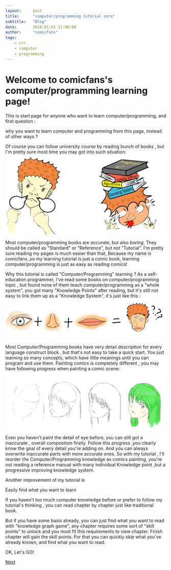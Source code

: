 ```yaml
---
layout:     post
title:      "computer/programming tutorial zero"
subtitle:   "Blog"
date:       2018-01-01 11:00:00
author:     "comicfans"
tags:
    - c++
    - computer
    - programming
---
```


# Welcome to comicfans's computer/programming learning page!

This is start page for anyone who want to learn computer/programming, and first question : 

  why you want to learn computer and programming from this page, instead of other ways ? 
  
Of course you can follow university course by reading bunch of books , but I'm pretty sure most time you may got into such situation:
![before and after you decide to learn programming](/images/2018-01-01-computer-tutorial-index.markdown/before_and_after_decide_to_learn_programming.png)

Most computer/programming books are *accurate*, but also *boring*. They should be called as "Standard" or "Reference", but not "Tutorial". I'm pretty sure reading my pages is much easier than that, Because my name is comicfans ,so my learning tutorial is just a comic book, learning computer/programming is just as easy as reading comics!


Why this tutorial is called "Computer/Programming" learning ? As a self-education programmer, I've read some books on computer/programming topic , but found none of them teach computer/programming as a "whole system", you got many "Knowledge Points" after reading, but it's still not easy to link them up as a "Knowledge System", it's just like this :

![combine detail painting skills together](/images/2018-01-01-computer-tutorial-index.markdown/combine_eye_nose_mouse.jpg)

Most Computer/Programming books have very detail description for every language construct block , but that's not easy to take a quick start. You just learning so many concepts, which have little meanings until you can program and use them. Painting comics is completely different , you may have following progress when painting a comic scene:

![painting progress](/images/2018-01-01-computer-tutorial-index.markdown/painting_process.jpg)

Even you haven't paint the detail of eye before, you can still got a inaccurate , overall composition firstly. Follow this progress ,you clearly know the goal of every detail you're adding on. And you can always overwrite inaccurate parts with more accurate ones. So with my tutorial , I'll reorder the Computer/Programming knowledge as comics painting, you're not reading a reference manual with many individual Knowledge point ,but a progressive improving knowledge system.


Another improvement of my tutorial is 

Easily find what you want to learn

If you haven't too much computer knowledge before or prefer to follow my tutorial's thinking , you can read chapter by chapter just like traditional book. 


But if you have some basis already, you can just find what you want to read with "knowledge graph game", any chapter requires some sort of "skill points" to unlock and you must fit this requirements to view chapter. Finish chapter will gain the skill points. For that you can quickly skip what you've already known, and find what you want to read.

OK, Let's GO!



[Next](program-intro.markdown)
